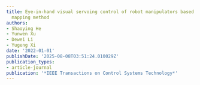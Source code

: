 ```yaml
---
title: Eye-in-hand visual servoing control of robot manipulators based on an input
  mapping method
authors:
- Shaoying He
- Yunwen Xu
- Dewei Li
- Yugeng Xi
date: '2022-01-01'
publishDate: '2025-08-08T03:51:24.010029Z'
publication_types:
- article-journal
publication: '*IEEE Transactions on Control Systems Technology*'
---
```

